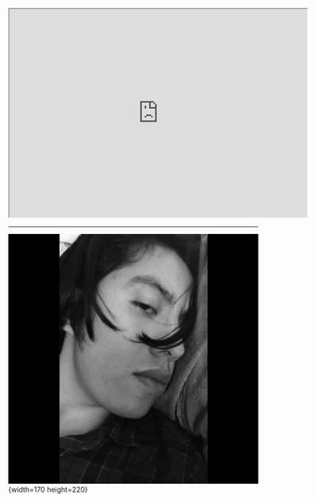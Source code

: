 

<div>
<p style = 'text-align:center;'>
<iframe width="600" height = "420"
src="https://github.com/XimeMael/RETO-1-MASTER/blob/main/IMAGES/XimeMael.png">
</iframe>
</div>
</p>



---


![MARIO ALBERTO OVANDO MARTINEZ](https://github.com/XimeMael/RETO-1-MASTER/blob/main/IMAGES/Mariovando.png){width=170 height=220}